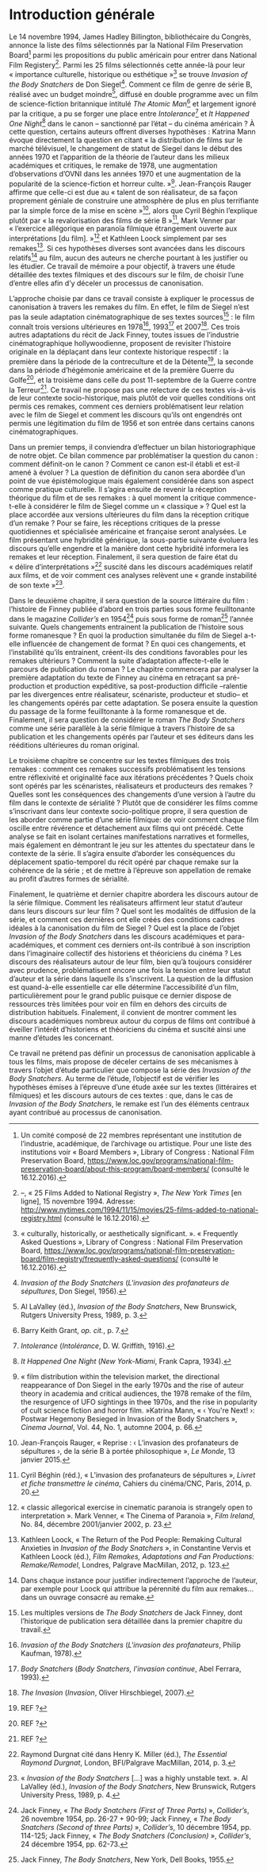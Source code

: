 Introduction générale
=====================

Le 14 novembre 1994, James Hadley Billington, bibliothécaire du Congrès,
annonce la liste des films sélectionnés par la National Film
Preservation Board[^1] parmi les propositions du public américain pour
entrer dans National Film Registery[^2]. Parmi les 25 films sélectionnés
cette année-là pour leur « importance culturelle, historique ou
esthétique »[^3] se trouve *Invasion of the Body Snatchers* de Don
Siegel[^4]. Comment ce film de genre de série B, réalisé avec un budget
moindre[^5], diffusé en double programme avec un film de science-fiction
britannique intitulé *The Atomic Man*[^6] et largement ignoré par la
critique, a pu se forger une place entre *Intolerance*[^7] et *It
Happened One Night*[^8] dans le canon – sanctionné par l’état – du
cinéma américain ? À cette question, certains auteurs offrent diverses
hypothèses : Katrina Mann évoque directement la question en citant « la
distribution de films sur le marché télévisuel, le changement de statut
de Siegel dans le début des années 1970 et l’apparition de la théorie de
l’auteur dans les milieux académiques et critiques, le remake de 1978,
une augmentation d’observations d’OVNI dans les années 1970 et une
augmentation de la popularité de la science-fiction et horreur
culte. »[^9]. Jean-François Rauger affirme que celle-ci est due au
« talent de son réalisateur, de sa façon proprement géniale de
construire une atmosphère de plus en plus terrifiante par la simple
force de la mise en scène »[^10], alors que Cyril Béghin l’explique
plutôt par « la revalorisation des films de série B »[^11], Mark Venner
par « l’exercice allégorique en paranoïa filmique étrangement ouverte
aux interprétations \[du film\]. »[^12] et Kathleen Loock simplement par
ses remakes[^13]. Si ces hypothèses diverses sont avancées dans les
discours relatifs[^14] au film, aucun des auteurs ne cherche pourtant à
les justifier ou les étudier. Ce travail de mémoire a pour objectif, à
travers une étude détaillée des textes filmiques et des discours sur le
film, de choisir l’une d’entre elles afin d’y déceler un processus de
canonisation.

L’approche choisie par dans ce travail consiste à expliquer le processus
de canonisation à travers les remakes du film. En effet, le film de
Siegel n’est pas la seule adaptation cinématographique de ses textes
sources[^15] : le film connaît trois versions ultérieures en 1978[^16],
1993[^17] et 2007[^18]. Ces trois autres adaptations du récit de Jack
Finney, toutes issues de l’industrie cinématographique hollywoodienne,
proposent de revisiter l’histoire originale en la déplaçant dans leur
contexte historique respectif : la première dans la période de la
contreculture et de la Détente[^19], la seconde dans la période
d’hégémonie américaine et de la première Guerre du Golfe[^20], et la
troisième dans celle du post 11-septembre de la Guerre contre la
Terreur[^21]. Ce travail ne propose pas une relecture de ces textes
vis-à-vis de leur contexte socio-historique, mais plutôt de voir quelles
conditions ont permis ces remakes, comment ces derniers problématisent
leur relation avec le film de Siegel et comment les discours qu’ils ont
engendrés ont permis une légitimation du film de 1956 et son entrée dans
certains canons cinématographiques.

Dans un premier temps, il conviendra d’effectuer un bilan
historiographique de notre objet. Ce bilan commence par problématiser la
question du canon : comment définit-on le canon ? Comment ce canon
est-il établi et est-il amené à évoluer ? La question de définition du
canon sera abordée d’un point de vue épistémologique mais également
considérée dans son aspect comme pratique culturelle. Il s’agira ensuite
de revenir la réception théorique du film et de ses remakes : à quel
moment la critique commence-t-elle à considérer le film de Siegel comme
un « classique » ? Quel est la place accordée aux versions ultérieures
du film dans la réception critique d’un remake ? Pour se faire, les
réceptions critiques de la presse quotidiennes et spécialisée américaine
et française seront analysées. Le film présentant une hybridité
générique, la sous-partie suivante évoluera les discours qu’elle
engendre et la manière dont cette hybridité informera les remakes et
leur réception. Finalement, il sera question de faire état du « délire
d’interprétations »[^22] suscité dans les discours académiques relatif
aux films, et de voir comment ces analyses relèvent une « grande
instabilité de son texte »[^23].

Dans le deuxième chapitre, il sera question de la source littéraire du
film : l’histoire de Finney publiée d’abord en trois parties sous forme
feuilltonante dans le magazine *Collider’s* en 1954[^24] puis sous forme
de roman[^25] l’année suivante. Quels changements entrainent la
publication de l’histoire sous forme romanesque ? En quoi la production
simultanée du film de Siegel a-t-elle influencée de changement de
format ? En quoi ces changements, et l’instabilité qu’ils entrainent,
créent-ils des conditions favorables pour les remakes ultérieurs ?
Comment la suite d’adaptation affecte-t-elle le parcours de publication
du roman ? Le chapitre commencera par analyser la première adaptation du
texte de Finney au cinéma en retraçant sa pré-production et production
expéditive, sa post-production difficile –ralentie par les divergences
entre réalisateur, scénariste, producteur et studio– et les changements
opérés par cette adaptation. Se posera ensuite la question du passage de
la forme feuilltonante à la forme romanesque et de. Finalement, il sera
question de considérer le roman *The Body Snatchers* comme une série
parallèle à la série filmique à travers l’histoire de sa publication et
les changements opérés par l’auteur et ses éditeurs dans les rééditions
ultérieures du roman original.

Le troisième chapitre se concentre sur les textes filmiques des trois
remakes : comment ces remakes successifs problématisent les tensions
entre réflexivité et originalité face aux itérations précédentes ? Quels
choix sont opérés par les scénaristes, réalisateurs et producteurs des
remakes ? Quelles sont les conséquences des changements d’une version à
l’autre du film dans le contexte de sérialité ? Plutôt que de considérer
les films comme s’inscrivant dans leur contexte socio-politique propre,
il sera question de les aborder comme partie d’une série filmique: de
voir comment chaque film oscille entre révérence et détachement aux
films qui ont précédé. Cette analyse se fait en isolant certaines
manifestations narratives et formelles, mais également en démontrant le
jeu sur les attentes du spectateur dans le contexte de la série. Il
s’agira ensuite d’aborder les conséquences du déplacement
spatio-temporel du récit opéré par chaque remake sur la cohérence de la
série ; et de mettre à l’épreuve son appellation de remake au profit
d’autres formes de sérialité.

Finalement, le quatrième et dernier chapitre abordera les discours
autour de la série filmique. Comment les réalisateurs affirment leur
statut d’auteur dans leurs discours sur leur film ? Quel sont les
modalités de diffusion de la série, et comment ces dernières ont elle
créés des conditions cadres idéales à la canonisation du film de
Siegel ? Quel est la place de l’objet *Invasion of the Body Snatchers*
dans les discours académiques et para-académiques, et comment ces
derniers ont-ils contribué à son inscription dans l’imaginaire collectif
des historiens et théoriciens du cinéma ? Les discours des réalisateurs
autour de leur film, bien qu’à toujours considérer avec prudence,
problématisent encore une fois la tension entre leur statut d’auteur et
la série dans laquelle ils s’inscrivent. La question de la diffusion est
quand-à-elle essentielle car elle détermine l’accessibilité d’un film,
particulièrement pour le grand public puisque ce dernier dispose de
ressources très limitées pour voir en film en dehors des circuits de
distribution habituels. Finalement, il convient de montrer comment les
discours académiques nombreux autour du corpus de films ont contribué à
éveiller l’intérêt d’historiens et théoriciens du cinéma et suscité
ainsi une manne d’études les concernant.

Ce travail ne prétend pas définir un processus de canonisation
applicable à tous les films, mais propose de déceler certains de ses
mécanismes à travers l’objet d’étude particulier que compose la série
des *Invasion of the Body Snatchers*. Au terme de l’étude, l’objectif
est de vérifier les hypothèses émises à l’épreuve d’une étude axée sur
les textes (littéraires et filmiques) et les discours autours de ces
textes : que, dans le cas de *Invasion of the Body Snatchers*, le remake
est l’un des éléments centraux ayant contribué au processus de
canonisation.

[^1]: Un comité composé de 22 membres représentant une institution de
    l’industrie, académique, de l’archivage ou artistique. Pour une
    liste des institutions voir « Board Members », Library of Congress :
    National Film Preservation Board,
    <https://www.loc.gov/programs/national-film-preservation-board/about-this-program/board-members/>
    (consulté le 16.12.2016).

[^2]: –, « 25 Films Added to National Registry », *The New York Times*
    \[en ligne\], 15 novembre 1994. Adresse:
    <http://www.nytimes.com/1994/11/15/movies/25-films-added-to-national-registry.html>
    (consulté le 16.12.2016).

[^3]: « culturally, historically, or aesthetically significant. ».
    « Frequently Asked Questions », Library of Congress : National Film
    Preservation Board,
    <https://www.loc.gov/programs/national-film-preservation-board/film-registry/frequently-asked-questions/>
    (consulté le 16.12.2016).

[^4]: *Invasion of the Body Snatchers* (*L'invasion des profanateurs de
    sépultures*, Don Siegel, 1956).

[^5]: Al LaValley (éd.), *Invasion of the Body Snatchers*, New
    Brunswick, Rutgers University Press, 1989, p. 3.

[^6]: Barry Keith Grant, *op. cit.*, p. 7.

[^7]: *Intolerance* (*Intolérance*, D. W. Griffith, 1916).

[^8]: *It Happened One Night* (*New York-Miami*, Frank Capra, 1934).

[^9]: « film distribution within the television market, the directional
    reappearance of Don Siegel in the early 1970s and the rise of auteur
    theory in academia and critical audiences, the 1978 remake of the
    film, the resurgence of UFO sightings in thee 1970s, and the rise in
    popularity of cult science fiction and horror film. »Katrina Mann, «
    ‹ You're Next! ›: Postwar Hegemony Besieged in Invasion of the Body
    Snatchers », *Cinema Journal*, Vol. 44, No. 1, automne 2004, p. 66.

[^10]: Jean-François Rauger, « Reprise : ‹ L’invasion des profanateurs
    de sépultures ›, de la série B à portée philosophique », *Le Monde*,
    13 janvier 2015.

[^11]: Cyril Béghin (réd.), « L’invasion des profanateurs de
    sépultures », *Livret et fiche transmettre le cinéma*, Cahiers du
    cinéma/CNC, Paris, 2014, p. 20.

[^12]: « classic allegorical exercise in cinematic paranoia is strangely
    open to interpretation ». Mark Venner, « The Cinema of Paranoia »,
    *Film Ireland*, No. 84, décembre 2001/janvier 2002, p. 23.

[^13]: Kathleen Loock, « The Return of the Pod People: Remaking Cultural
    Anxieties in *Invasion of the Body Snatchers* », in Constantine
    Vervis et Kathleen Loock (éd.), *Film Remakes, Adaptations and Fan
    Productions: Remake/Remodel*, Londres, Palgrave MacMillan, 2012, p.
    123.

[^14]: Dans chaque instance pour justifier indirectement l’approche de
    l’auteur, par exemple pour Loock qui attribue la pérennité du film
    aux remakes… dans un ouvrage consacré au remake.

[^15]: Les multiples versions de *The Body Snatchers* de Jack Finney,
    dont l’historique de publication sera détaillée dans la premier
    chapitre du travail.

[^16]: *Invasion of the Body Snatchers* (*L'invasion des profanateurs*,
    Philip Kaufman, 1978).

[^17]: *Body Snatchers* (*Body Snatchers, l'invasion continue*, Abel
    Ferrara, 1993).

[^18]: *The Invasion* (*Invasion*, Oliver Hirschbiegel, 2007).

[^19]: REF ?

[^20]: REF ?

[^21]: REF ?

[^22]: Raymond Durgnat cité dans Henry K. Miller (éd.), *The Essential
    Raymond Durgnat*, London, BFI/Palgrave MacMillan, 2014, p. 3.

[^23]: « *Invasion of the Body Snatchers* \[…\] was a highly unstable
    text. ». Al LaValley (éd.), *Invasion of the Body Snatchers*, New
    Brunswick, Rutgers University Press, 1989, p. 4.

[^24]: Jack Finney, « *The Body Snatchers (First of Three Parts)* »,
    *Collider’s*, 26 novembre 1954, pp. 26-27 + 90-99; Jack Finney, «
    *The Body Snatchers (Second of three Parts)* », *Collider’s*, 10
    décembre 1954, pp. 114-125; Jack Finney, « *The Body Snatchers
    (Conclusion)* », *Collider’s*, 24 décembre 1954, pp. 62-73.

[^25]: Jack Finney, *The Body Snatchers*, New York, Dell Books, 1955.
